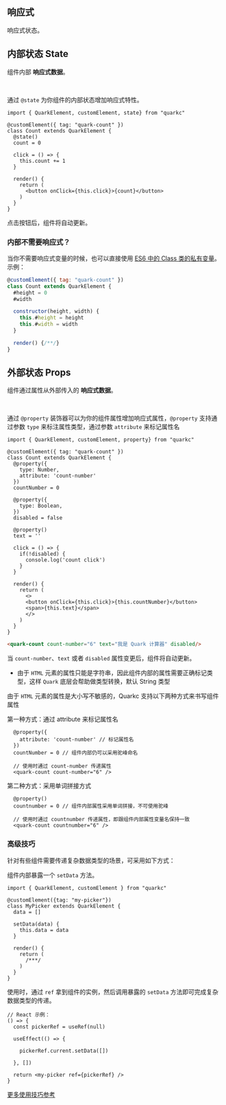 ## 响应式

响应式状态。

## 内部状态 State

组件内部 **响应式数据**。

<br />

通过 `@state` 为你组件的内部状态增加响应式特性。

```tsx
import { QuarkElement, customElement, state} from "quarkc"

@customElement({ tag: "quark-count" })
class Count extends QuarkElement {
  @state()
  count = 0

  click = () => {
    this.count += 1
  }

  render() {
    return (
      <button onClick={this.click}>{count}</button>
    )
  }
}
```

点击按钮后，组件将自动更新。

### 内部不需要响应式？

当你不需要响应式变量的时候，也可以直接使用 [ES6 中的 Class 类的私有变量](https://developer.mozilla.org/zh-CN/docs/Web/JavaScript/Reference/Classes)。示例：

```js
@customElement({ tag: "quark-count" })
class Count extends QuarkElement {
  #height = 0
  #width

  constructor(height, width) {
    this.#height = height
    this.#width = width
  }

  render() {/**/}
}
```


## 外部状态 Props

组件通过属性从外部传入的 **响应式数据**。

<br />

通过 `@property` 装饰器可以为你的组件属性增加响应式属性，`@property` 支持通过参数 `type` 来标注属性类型，通过参数 `attribute` 来标记属性名

```tsx
import { QuarkElement, customElement, property} from "quarkc"

@customElement({ tag: "quark-count" })
class Count extends QuarkElement {
  @property({
    type: Number,
    attribute: 'count-number'
  })
  countNumber = 0

  @property({
    type: Boolean,
  })
  disabled = false

  @property()
  text = ''

  click = () => {
    if(!disabled) {
      console.log('count click')
    }
  }

  render() {
    return (
      <>
      <button onClick={this.click}>{this.countNumber}</button>
      <span>{this.text}</span>
      </>
    )
  }
}
```

```html
<quark-count count-number="6" text="我是 Quark 计算器" disabled/>
```

当 `count-number`、`text` 或者 `disabled` 属性变更后，组件将自动更新。

- 由于 `HTML` 元素的属性只能是字符串，因此组件内部的属性需要正确标记类型，这样 `Quark` 底层会帮助做类型转换，默认 String 类型


由于 `HTML` 元素的属性是大小写不敏感的，Quarkc 支持以下两种方式来书写组件属性

第一种方式：通过 attribute 来标记属性名
```tsx
  @property({
    attribute: 'count-number' // 标记属性名
  })
  countNumber = 0 // 组件内部仍可以采用驼峰命名

  // 使用时通过 count-number 传递属性
  <quark-count count-number="6" />
```

第二种方式：采用单词拼接方式
```tsx
  @property()
  countnumber = 0 // 组件内部属性采用单词拼接，不可使用驼峰

  // 使用时通过 countnumber 传递属性，即跟组件内部属性变量名保持一致
  <quark-count countnumber="6" />
```


### 高级技巧

针对有些组件需要传递复杂数据类型的场景，可采用如下方式：

组件内部暴露一个 `setData` 方法。

```tsx
import { QuarkElement, customElement } from "quarkc"

@customElement({tag: "my-picker"})
class MyPicker extends QuarkElement {
  data = []

  setData(data) {
    this.data = data
  }

  render() {
    return (
      /***/
    )
  }
}
```

使用时，通过 `ref` 拿到组件的实例，然后调用暴露的 `setData` 方法即可完成复杂数据类型的传递。

```tsx
// React 示例：
() => {
  const pickerRef = useRef(null)

  useEffect(() => {

    pickerRef.current.setData([])

  }, [])

  return <my-picker ref={pickerRef} />
}
```

[更多使用技巧参考](https://github.com/hellof2e/quark-design/blob/main/packages/quarkd/src/cascadepicker/index.tsx)
